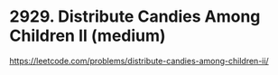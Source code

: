 # 2929. Distribute Candies Among Children II (medium)

https://leetcode.com/problems/distribute-candies-among-children-ii/
